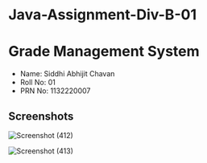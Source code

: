 # Java-Assignment-Div-B-01
# Grade Management System

- Name: Siddhi Abhijit Chavan
- Roll No: 01
- PRN No: 1132220007

## Screenshots


![Screenshot (412)](https://user-images.githubusercontent.com/114715354/203212868-f8addb9a-a184-4c17-86d2-804e16b8c58b.png)




![Screenshot (413)](https://user-images.githubusercontent.com/114715354/203214413-62a50fbc-717d-47e5-ba07-27bff8e2ed6c.png)
